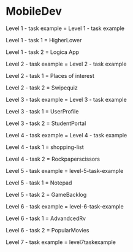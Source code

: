 # MobileDev

Level 1 - task example = Level 1 - task example 

Level 1 - task 1 = HigherLower

Level 1 - task 2 = Logica App

Level 2 - task example = Level 2 - task example 

Level 2 - task 1 = Places of interest

Level 2 - task 2 = Swipequiz

Level 3 - task example = Level 3 - task example 

Level 3 - task 1 = UserProfile

Level 3 - task 2 = StudentPortal

Level 4 - task example = Level 4 - task example 

Level 4 - task 1 = shopping-list

Level 4 - task 2 = Rockpaperscissors

Level 5 - task example = level-5-task-example

Level 5 - task 1 = Notepad

Level 5 - task 2 = GameBacklog

Level 6 - task example = level-6-task-example

Level 6 - task 1 = AdvandcedRv

Level 6 - task 2 = PopularMovies

Level 7 - task example = level7taskexample


